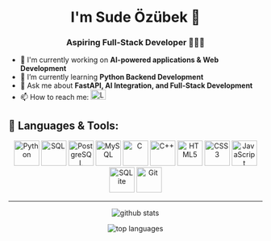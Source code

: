 <h1 align="center">I'm Sude Özübek 🌟</h1>
<h3 align="center">Aspiring Full-Stack Developer 👩🏻‍💻</h3>


- 🚀 I'm currently working on **AI-powered applications & Web Development**
- 🌱 I’m currently learning **Python Backend Development**
- 💬 Ask me about **FastAPI, AI Integration, and Full-Stack Development**
- 📫 How to reach me:
  <a href="https://www.linkedin.com/in/sudeozubek/" target="_blank">
    <img src="https://cdn.jsdelivr.net/gh/devicons/devicon/icons/linkedin/linkedin-original.svg" alt="LinkedIn" width="30" height="20"/>
  </a>



## 🚀 Languages & Tools:
<p align="center">
  <a href="https://www.python.org/" target="_blank"><img src="https://cdn.jsdelivr.net/gh/devicons/devicon/icons/python/python-original.svg" alt="Python" width="50" height="50"/></a>
  <a href="https://www.w3schools.com/sql/" target="_blank"><img src="https://upload.wikimedia.org/wikipedia/commons/8/87/Sql_data_base_with_logo.png" alt="SQL" width="50" height="50"/></a>
  <a href="https://www.postgresql.org/" target="_blank"><img src="https://cdn.jsdelivr.net/gh/devicons/devicon/icons/postgresql/postgresql-original.svg" alt="PostgreSQL" width="50" height="50"/></a>
  <a href="https://www.mysql.com/" target="_blank"><img src="https://cdn.jsdelivr.net/gh/devicons/devicon/icons/mysql/mysql-original.svg" alt="MySQL" width="50" height="50"/></a>
  <a href="https://en.cppreference.com/w/c" target="_blank"><img src="https://cdn.jsdelivr.net/gh/devicons/devicon/icons/c/c-original.svg" alt="C" width="50" height="50"/></a>
  <a href="https://cplusplus.com/" target="_blank"><img src="https://cdn.jsdelivr.net/gh/devicons/devicon/icons/cplusplus/cplusplus-original.svg" alt="C++" width="50" height="50"/></a>
  <a href="https://developer.mozilla.org/en-US/docs/Web/HTML" target="_blank"><img src="https://cdn.jsdelivr.net/gh/devicons/devicon/icons/html5/html5-original.svg" alt="HTML5" width="50" height="50"/></a>
  <a href="https://developer.mozilla.org/en-US/docs/Web/CSS" target="_blank"><img src="https://cdn.jsdelivr.net/gh/devicons/devicon/icons/css3/css3-original.svg" alt="CSS3" width="50" height="50"/></a>
  <a href="https://developer.mozilla.org/en-US/docs/Web/JavaScript" target="_blank"><img src="https://cdn.jsdelivr.net/gh/devicons/devicon/icons/javascript/javascript-original.svg" alt="JavaScript" width="50" height="50"/></a>
  <a href="https://www.sqlite.org/" target="_blank"><img src="https://cdn.jsdelivr.net/gh/devicons/devicon/icons/sqlite/sqlite-original.svg" alt="SQLite" width="50" height="50"/></a>
  <a href="https://git-scm.com/" target="_blank"><img src="https://cdn.jsdelivr.net/gh/devicons/devicon/icons/git/git-original.svg" alt="Git" width="50" height="50"/></a>
</p>

---

<p align="center">
  <img src="https://github-readme-stats.vercel.app/api?username=sudeozubek&show_icons=true&theme=radical" alt="github stats" />
</p>


<p align="center">
  <img src="https://github-readme-stats.vercel.app/api/top-langs/?username=sudeozubek&layout=compact&theme=radical" alt="top languages" />
</p>





